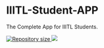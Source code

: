 # IIITL-Student-APP
The Complete App for IIITL Students.

<a href="https://github.com/lukesampson/scoop">
    <img src="https://img.shields.io/github/repo-size/GOVINDDIXIT/IIITL-Student-APP.svg" alt="Repository size" />
</a>

<a href="https://github.com/lukesampson/scoop">
    <img src="https://travis-ci.org/GOVINDDIXIT/IIITL-Student-APP.svg?branch=master" />
</a>
